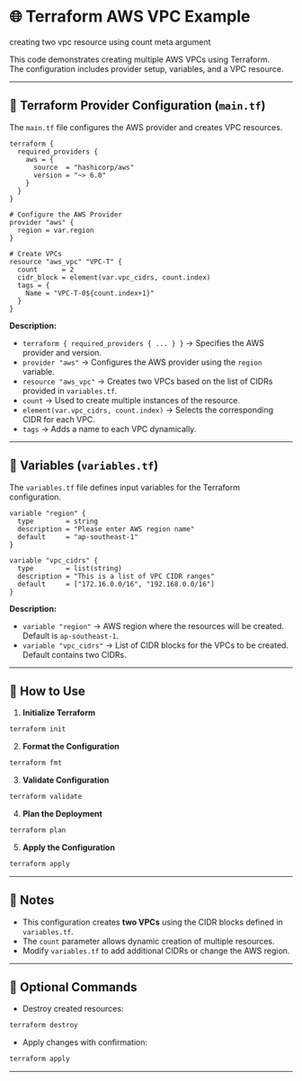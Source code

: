 # 🌐 Terraform AWS VPC Example

creating two vpc resource using count meta argument

This code demonstrates creating multiple AWS VPCs using Terraform.  
The configuration includes provider setup, variables, and a VPC resource.

---

## 📌 Terraform Provider Configuration (`main.tf`)

The `main.tf` file configures the AWS provider and creates VPC resources.

```hcl
terraform {
  required_providers {
    aws = {
      source  = "hashicorp/aws"
      version = "~> 6.0"
    }
  }
}

# Configure the AWS Provider
provider "aws" {
  region = var.region
}

# Create VPCs
resource "aws_vpc" "VPC-T" {
  count      = 2
  cidr_block = element(var.vpc_cidrs, count.index)
  tags = {
    Name = "VPC-T-0${count.index+1}"
  }
}
```

**Description:**

- `terraform { required_providers { ... } }` → Specifies the AWS provider and version.
- `provider "aws"` → Configures the AWS provider using the `region` variable.
- `resource "aws_vpc"` → Creates two VPCs based on the list of CIDRs provided in `variables.tf`.
- `count` → Used to create multiple instances of the resource.
- `element(var.vpc_cidrs, count.index)` → Selects the corresponding CIDR for each VPC.
- `tags` → Adds a name to each VPC dynamically.

---

## 📌 Variables (`variables.tf`)

The `variables.tf` file defines input variables for the Terraform configuration.

```hcl
variable "region" {
  type        = string
  description = "Please enter AWS region name"
  default     = "ap-southeast-1"
}

variable "vpc_cidrs" {
  type        = list(string)
  description = "This is a list of VPC CIDR ranges"
  default     = ["172.16.0.0/16", "192.168.0.0/16"]
}
```

**Description:**

- `variable "region"` → AWS region where the resources will be created. Default is `ap-southeast-1`.
- `variable "vpc_cidrs"` → List of CIDR blocks for the VPCs to be created. Default contains two CIDRs.

---

## 📌 How to Use

1. **Initialize Terraform**  
```bash
terraform init
```

2. **Format the Configuration**  
```bash
terraform fmt
```

3. **Validate Configuration**  
```bash
terraform validate
```

4. **Plan the Deployment**  
```bash
terraform plan
```

5. **Apply the Configuration**  
```bash
terraform apply
```

---

## 📌 Notes

- This configuration creates **two VPCs** using the CIDR blocks defined in `variables.tf`.
- The `count` parameter allows dynamic creation of multiple resources.
- Modify `variables.tf` to add additional CIDRs or change the AWS region.

---

## 📌 Optional Commands

- Destroy created resources:  
```bash
terraform destroy
```

- Apply changes with confirmation:  
```bash
terraform apply
```

---

